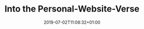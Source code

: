 ---
issue: 0719
title: Into the Personal-Website-Verse
source: matthiasott.com
link: https://matthiasott.com/articles/into-the-personal-website-verse
date: 2019-07-02T11:08:32+01:00
tags:
- indieweb
---